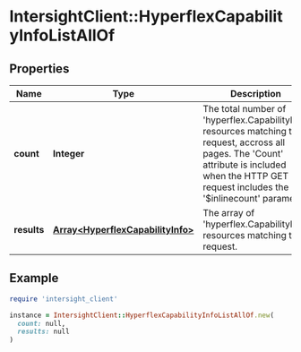 # IntersightClient::HyperflexCapabilityInfoListAllOf

## Properties

| Name | Type | Description | Notes |
| ---- | ---- | ----------- | ----- |
| **count** | **Integer** | The total number of &#39;hyperflex.CapabilityInfo&#39; resources matching the request, accross all pages. The &#39;Count&#39; attribute is included when the HTTP GET request includes the &#39;$inlinecount&#39; parameter. | [optional] |
| **results** | [**Array&lt;HyperflexCapabilityInfo&gt;**](HyperflexCapabilityInfo.md) | The array of &#39;hyperflex.CapabilityInfo&#39; resources matching the request. | [optional] |

## Example

```ruby
require 'intersight_client'

instance = IntersightClient::HyperflexCapabilityInfoListAllOf.new(
  count: null,
  results: null
)
```

